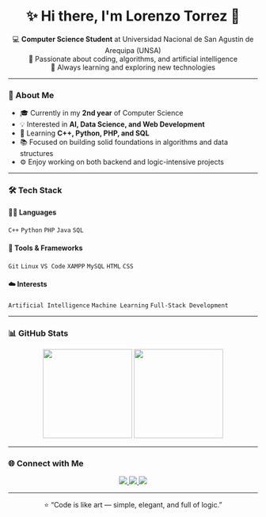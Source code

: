 <h1 align="center">✨ Hi there, I'm Lorenzo Torrez 👋</h1>

<p align="center">
  💻 <b>Computer Science Student</b> at Universidad Nacional de San Agustín de Arequipa (UNSA) <br>
  🚀 Passionate about coding, algorithms, and artificial intelligence <br>
  🌱 Always learning and exploring new technologies
</p>

---

### 🧩 About Me
- 🎓 Currently in my **2nd year** of Computer Science  
- 💡 Interested in **AI, Data Science, and Web Development**  
- 🧠 Learning **C++, Python, PHP, and SQL**  
- 📚 Focused on building solid foundations in algorithms and data structures  
- ⚙️ Enjoy working on both backend and logic-intensive projects  

---

### 🛠️ Tech Stack

#### 🧑‍💻 Languages
`C++` `Python` `PHP` `Java` `SQL`

#### 🧰 Tools & Frameworks
`Git` `Linux` `VS Code` `XAMPP` `MySQL` `HTML` `CSS`

#### ☁️ Interests
`Artificial Intelligence` `Machine Learning` `Full-Stack Development`

---

### 📊 GitHub Stats

<p align="center">
  <img height="180em" src="https://github-readme-stats.vercel.app/api?username=JLtz00&show_icons=true&theme=tokyonight&hide_border=true" />
  <img height="180em" src="https://github-readme-stats.vercel.app/api/top-langs/?username=JLtz00&layout=compact&theme=tokyonight&hide_border=true" />
</p>

---

### 🌐 Connect with Me
<p align="center">
  <a href="https://www.linkedin.com/in/lorenzo-torrez/" target="_blank">
    <img src="https://img.shields.io/badge/LinkedIn-0077B5?style=for-the-badge&logo=linkedin&logoColor=white"/>
  </a>
  <a href="mailto:lorenzoltx@gmail.com">
    <img src="https://img.shields.io/badge/Email-D14836?style=for-the-badge&logo=gmail&logoColor=white"/>
  </a>
  <a href="https://github.com/JLtz00">
    <img src="https://img.shields.io/badge/GitHub-181717?style=for-the-badge&logo=github&logoColor=white"/>
  </a>
</p>

---

<p align="center">
  ⭐ “Code is like art — simple, elegant, and full of logic.”
</p>
